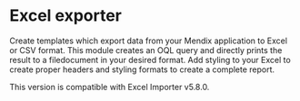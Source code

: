 # Excel exporter

Create templates which export data from your Mendix application to Excel or CSV format.
This module creates an OQL query and directly prints the result to a filedocument in your desired format.
Add styling to your Excel to create proper headers and styling formats to create a complete report.

This version is compatible with Excel Importer v5.8.0.